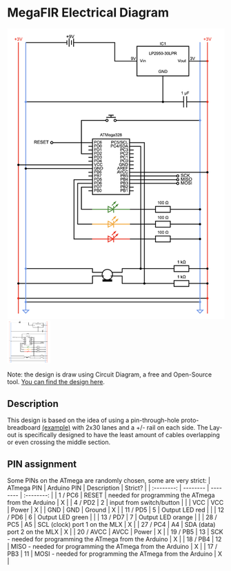 # MegaFIR Electrical Diagram

![Electrical Diagram](/Pictures/MegaFIR_ElectricalDiagram_v001.png?v=4&s=200 "electrical diagram MegaFIR")
<img src="https://raw.githubusercontent.com/MakeInBelgium/No-Touch-IR-Thermometer/master/Pictures/MegaFIR_ElectricalDiagram_v001.png" width="100" height="100">

Note: the design is draw using Circuit Diagram, a free and Open-Source tool. [You can find the design here](https://www.circuit-diagram.org/circuits/e216c06a74a149ee9efb37499b95ee45).

## Description
This design is based on the idea of using a pin-through-hole proto-breadboard [(example)](https://www.adafruit.com/product/571) with 2x30 lanes and a +/- rail on each side. The Lay-out is specifically designed to have the least amount of cables overlapping or even crossing the middle section. 

## PIN assignment
Some PINs on the ATmega are randomly chosen, some are very strict:
| ATmega PIN | Arduino PIN | Description | Strict? |
| :--------: | -------- | -------- | :--------: | 
| 1 / PC6 | RESET | needed for programming the ATmega from the Arduino | X |
| 4 / PD2 | 2 | input from switch/button |  |
| VCC | VCC | Power | X |
| GND | GND | Ground | X |
| 11 / PD5 | 5 | Output LED red | |
| 12 / PD6 | 6 | Output LED green | | 
| 13 / PD7 | 7 | Output LED orange | | 
| 28 / PC5 | A5 | SCL (clock) port 1 on the MLX | X |
| 27 / PC4 | A4 | SDA (data) port 2 on the MLX | X |
| 20 / AVCC | AVCC | Power | X |
| 19 / PB5 | 13 | SCK - needed for programming the ATmega from the Arduino | X |
| 18 / PB4 | 12 | MISO - needed for programming the ATmega from the Arduino | X |
| 17 / PB3 | 11 | MOSI - needed for programming the ATmega from the Arduino | X |


